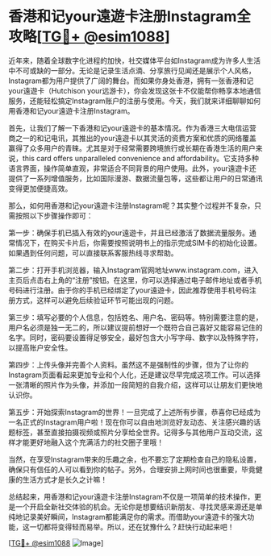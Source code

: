 # 香港和记your遠遊卡注册Instagram全攻略[[TG💪+ @esim1088](https://t.me/s/esim1088)]

近年来，随着全球数字化进程的加快，社交媒体平台如Instagram成为许多人生活中不可或缺的一部分。无论是记录生活点滴、分享旅行见闻还是展示个人风格，Instagram都为用户提供了广阔的舞台。而如果你身处香港，拥有一张香港和记your遠遊卡（Hutchison your远游卡），你会发现这张卡不仅能帮你畅享本地通信服务，还能轻松搞定Instagram账户的注册与使用。今天，我们就来详细聊聊如何用香港和记your遠遊卡注册Instagram。

首先，让我们了解一下香港和记your遠遊卡的基本情况。作为香港三大电信运营商之一的和记电讯，其推出的your遠遊卡以其灵活的资费方案和优质的网络覆盖赢得了众多用户的青睐。尤其是对于经常需要跨境旅行或长期在香港生活的用户来说，this card offers unparalleled convenience and affordability。它支持多种语言界面，操作简单直观，非常适合不同背景的用户使用。此外，your遠遊卡还提供了一系列增值服务，比如国际漫游、数据流量包等，这些都让用户的日常通讯变得更加便捷高效。

那么，如何用香港和记your遠遊卡注册Instagram呢？其实整个过程并不复杂，只需按照以下步骤操作即可：

第一步：确保手机已插入有效的your遠遊卡，并且已经激活了数据流量服务。通常情况下，在购买卡片后，你需要按照说明书上的指示完成SIM卡的初始化设置。如果遇到任何问题，可以直接联系客服热线寻求帮助。

第二步：打开手机浏览器，输入Instagram官网地址www.instagram.com，进入主页后点击右上角的“注册”按钮。在这里，你可以选择通过电子邮件地址或者手机号码进行注册。由于你的手机已经绑定了your遠遊卡，因此推荐使用手机号码注册方式，这样可以避免后续验证环节可能出现的问题。

第三步：填写必要的个人信息，包括姓名、用户名、密码等。特别需要注意的是，用户名必须是独一无二的，所以建议提前想好一个既符合自己喜好又能容易记住的名字。同时，密码要设置得足够安全，最好包含大小写字母、数字以及特殊字符，以提高账户安全性。

第四步：上传头像并完善个人资料。虽然这不是强制性的步骤，但为了让你的Instagram页面看起来更加专业和个人化，还是建议尽早完成这项工作。可以选择一张清晰的照片作为头像，并添加一段简短的自我介绍，这样可以让朋友们更快地认识你。

第五步：开始探索Instagram的世界！一旦完成了上述所有步骤，恭喜你已经成为一名正式的Instagram用户啦！现在你可以自由地浏览好友动态、关注感兴趣的话题标签，甚至直接拍摄视频或照片分享给全世界。记得多与其他用户互动交流，这样才能更好地融入这个充满活力的社交圈子里哦！

当然，在享受Instagram带来的乐趣之余，也不要忘了定期检查自己的隐私设置，确保只有信任的人可以看到你的帖子。另外，合理安排上网时间也很重要，毕竟健康的生活方式才是长久之计嘛！

总结起来，用香港和记your遠遊卡注册Instagram不仅是一项简单的技术操作，更是一个开启全新社交体验的机会。无论你是想要结识新朋友、寻找灵感来源还是单纯地记录美好瞬间，Instagram都能满足你的需求。而借助your遠遊卡的强大功能，这一切都将变得轻而易举。所以，还在犹豫什么？赶快行动起来吧！

[[TG💪+ @esim1088](https://t.me/s/esim1088) ![Image](https://i.postimg.cc/4NQfJmqS/Snipaste-2025-05-13-00-14-12.png)]